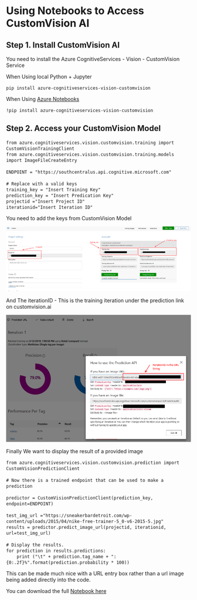 # Using Notebooks to Access CustomVision AI

## Step 1. Install CustomVision AI

You need to install the Azure CognitiveServices - Vision - CustomVision Service

When Using local Python + Jupyter
```
pip install azure-cognitiveservices-vision-customvision
```

When Using [Azure Notebooks](http://notebooks.azure.com)
```
!pip install azure-cognitiveservices-vision-customvision
```
## Step 2. Access your CustomVision Model

```
from azure.cognitiveservices.vision.customvision.training import CustomVisionTrainingClient
from azure.cognitiveservices.vision.customvision.training.models import ImageFileCreateEntry

ENDPOINT = "https://southcentralus.api.cognitive.microsoft.com"

# Replace with a valid keys
training_key = "Insert Training Key"
prediction_key = "Insert Predication Key"
projectid ="Insert Project ID"
iterationid="Insert Iteration ID"
```

You need to add the keys from CustomVision Model

![CustomVisionModel](Images/CustomVision.png)

And The iterationID - This is the training iteration under the prediction link on customvision.ai

![InterationID](Images/IterationID.png)

Finally We want to display the result of a provided image

```
from azure.cognitiveservices.vision.customvision.prediction import CustomVisionPredictionClient

# Now there is a trained endpoint that can be used to make a prediction

predictor = CustomVisionPredictionClient(prediction_key, endpoint=ENDPOINT)

test_img_url ="https://sneakerbardetroit.com/wp-content/uploads/2015/04/nike-free-trainer-5_0-v6-2015-5.jpg"
results = predictor.predict_image_url(projectid, iterationid, url=test_img_url)

# Display the results.
for prediction in results.predictions:
    print ("\t" + prediction.tag_name + ": {0:.2f}%".format(prediction.probability * 100))
```

This can be made much nice with a URL entry box rather than a url image being added directly into the code.

You can download the full [Notebook here](CustomVisionAI.ipynb)
